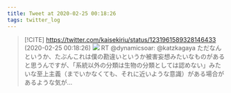 ```yaml
---
title: Tweet at 2020-02-25 00:18:26
tags: twitter_log
---
```


> [!CITE] https://twitter.com/kaisekiriu/status/1231961589328146433 (2020-02-25 00:18:26)
> ![](https://twitter.com/kaisekiriu/status/1231961589328146433)
> RT @dynamicsoar: @katzkagaya ただなんというか、たぶんこれは僕の勘違いというか被害妄想みたいなものがあると思うんですが、「系統以外の分類は生物の分類としては認めない」みたいな至上主義（までいかなくても、それに近いような意識）がある場合があるような気が…
